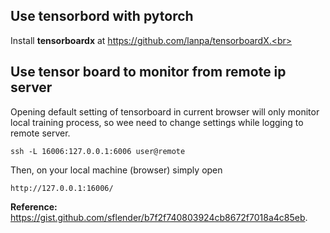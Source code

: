 ## Use tensorbord with pytorch
Install <b>tensorboardx</b> at https://github.com/lanpa/tensorboardX.<br>

## Use tensor board to monitor from remote ip server
Opening default setting of tensorboard in current browser will only monitor local training process, 
so wee need to change settings while logging to remote server.<br>

```console
ssh -L 16006:127.0.0.1:6006 user@remote
```
Then, on your local machine (browser) simply open <br>
```console
http://127.0.0.1:16006/
```
<b>Reference:</b> https://gist.github.com/sflender/b7f2f740803924cb8672f7018a4c85eb.